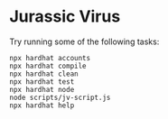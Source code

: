 # Jurassic Virus 



Try running some of the following tasks:

```shell
npx hardhat accounts
npx hardhat compile
npx hardhat clean
npx hardhat test
npx hardhat node
node scripts/jv-script.js
npx hardhat help
```

